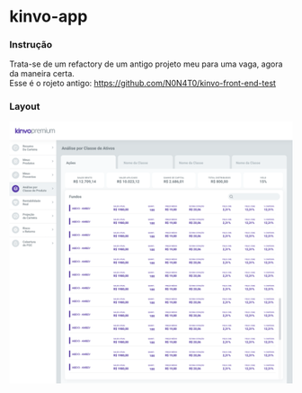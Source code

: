 # kinvo-app

### Instrução
Trata-se de um refactory de um antigo projeto meu para uma vaga, agora da maneira certa. <br>
Esse é o rojeto antigo: 
https://github.com/N0N4T0/kinvo-front-end-test

### Layout
![Logo](https://github.com/N0N4T0/kinvo-app/blob/main/src/assets/layout.png)

